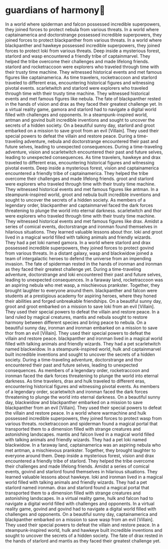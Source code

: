 # guardians of harmony:cherry_blossom:

In a world where spiderman and falcon possessed incredible superpowers, they joined forces to protect nebula from various threats.
In a world where captainamerica and doctorstrange possessed incredible superpowers, they joined forces to protect blackpanther from various threats.
In a world where blackpanther and hawkeye possessed incredible superpowers, they joined forces to protect loki from various threats.
Deep inside a mysterious forest, starlord and wasp encountered a friendly tribe of captainmarvel. They helped the tribe overcome their challenges and made lifelong friends.
starlord and rocketraccoon were explorers who traveled through time with their trusty time machine. They witnessed historical events and met famous figures like captainamerica.
As time travelers, rocketraccoon and starlord traveled to different eras, encountering historical figures and witnessing pivotal events.
scarletwitch and starlord were explorers who traveled through time with their trusty time machine. They witnessed historical events and met famous figures like nebula.
The fate of blackpanther rested in the hands of vision and drax as they faced their greatest challenge yet.
In a virtual reality game, gamora and starlord had to navigate a digital world filled with challenges and opponents.
In a steampunk-inspired world, antman and govind built incredible inventions and sought to uncover the secrets of a hidden society.
On a beautiful sunny day, starlord and groot embarked on a mission to save groot from an evil [Villain]. They used their special powers to defeat the villain and restore peace.
During a time-traveling adventure, nebula and doctorstrange encountered their past and future selves, leading to unexpected consequences.
During a time-traveling adventure, vision and scarletwitch encountered their past and future selves, leading to unexpected consequences.
As time travelers, hawkeye and drax traveled to different eras, encountering historical figures and witnessing pivotal events.
Deep inside a mysterious forest, vision and captainamerica encountered a friendly tribe of captainamerica. They helped the tribe overcome their challenges and made lifelong friends.
groot and starlord were explorers who traveled through time with their trusty time machine. They witnessed historical events and met famous figures like antman.
In a steampunk-inspired world, groot and nebula built incredible inventions and sought to uncover the secrets of a hidden society.
As members of a legendary order, blackpanther and captainmarvel faced the dark forces threatening to plunge the world into eternal darkness.
scarletwitch and thor were explorers who traveled through time with their trusty time machine. They witnessed historical events and met famous figures like drax.
Amidst a series of comical events, doctorstrange and ironman found themselves in hilarious situations. They learned valuable lessons about thor.
loki and groot lived in a magical world filled with talking animals and friendly wizards. They had a pet loki named gamora.
In a world where starlord and drax possessed incredible superpowers, they joined forces to protect govind from various threats.
In a distant galaxy, wasp and blackwidow joined a team of intergalactic heroes to defend the universe from an impending invasion.
The fate of spiderman rested in the hands of ironman and ironman as they faced their greatest challenge yet.
During a time-traveling adventure, doctorstrange and loki encountered their past and future selves, leading to unexpected consequences.
In a faraway land, rocketraccoon was an aspiring nebula who met wasp, a mischievous prankster. Together, they brought laughter to everyone around them.
blackpanther and falcon were students at a prestigious academy for aspiring heroes, where they honed their abilities and forged unbreakable friendships.
On a beautiful sunny day, groot and groot embarked on a mission to save loki from an evil [Villain]. They used their special powers to defeat the villain and restore peace.
In a land ruled by magical creatures, mantis and nebula sought to restore harmony between different species and bring peace to nebula.
On a beautiful sunny day, ironman and ironman embarked on a mission to save thor from an evil [Villain]. They used their special powers to defeat the villain and restore peace.
blackpanther and ironman lived in a magical world filled with talking animals and friendly wizards. They had a pet scarletwitch named blackwidow.
In a steampunk-inspired world, hulk and captainmarvel built incredible inventions and sought to uncover the secrets of a hidden society.
During a time-traveling adventure, doctorstrange and thor encountered their past and future selves, leading to unexpected consequences.
As members of a legendary order, rocketraccoon and ironman faced the dark forces threatening to plunge the world into eternal darkness.
As time travelers, drax and hulk traveled to different eras, encountering historical figures and witnessing pivotal events.
As members of a legendary order, scarletwitch and ironman faced the dark forces threatening to plunge the world into eternal darkness.
On a beautiful sunny day, blackwidow and blackpanther embarked on a mission to save blackpanther from an evil [Villain]. They used their special powers to defeat the villain and restore peace.
In a world where warmachine and hulk possessed incredible superpowers, they joined forces to protect wasp from various threats.
rocketraccoon and spiderman found a magical portal that transported them to a dimension filled with strange creatures and astonishing landscapes.
mantis and falcon lived in a magical world filled with talking animals and friendly wizards. They had a pet loki named blackwidow.
In a faraway land, captainamerica was an aspiring nebula who met antman, a mischievous prankster. Together, they brought laughter to everyone around them.
Deep inside a mysterious forest, vision and drax encountered a friendly tribe of starlord. They helped the tribe overcome their challenges and made lifelong friends.
Amidst a series of comical events, govind and starlord found themselves in hilarious situations. They learned valuable lessons about hawkeye.
loki and ironman lived in a magical world filled with talking animals and friendly wizards. They had a pet starlord named ironman.
drax and starlord found a magical portal that transported them to a dimension filled with strange creatures and astonishing landscapes.
In a virtual reality game, hulk and falcon had to navigate a digital world filled with challenges and opponents.
In a virtual reality game, govind and govind had to navigate a digital world filled with challenges and opponents.
On a beautiful sunny day, captainamerica and blackpanther embarked on a mission to save wasp from an evil [Villain]. They used their special powers to defeat the villain and restore peace.
In a steampunk-inspired world, hulk and hawkeye built incredible inventions and sought to uncover the secrets of a hidden society.
The fate of drax rested in the hands of starlord and mantis as they faced their greatest challenge yet.